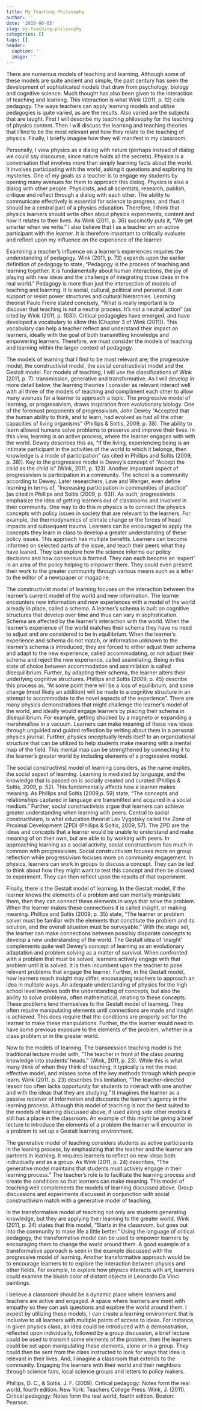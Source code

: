 ```yaml
---
title: My Teaching Philosophy
author: ''
date: '2019-06-05'
slug: my-teaching-philosophy
categories: []
tags: []
header:
  caption: ''
  image: ''
---
```


There are numerous models of teaching and learning. Although some of these models are quite ancient and simple, the past century has seen the development of sophisticated models that draw from psychology, biology and cognitive science. Much thought has also been given to the interaction of teaching and learning. This interaction is what Wink (2011, p. 12) calls pedagogy. The ways teachers can apply learning models and utilize pedagogies is quite varied, as are the results. Also varied are the subjects that are taught. First I will describe my teaching philosophy for the teaching of physics content. Then I will discuss the learning and teaching theories that I find to be the most relevant and how they relate to the teaching of physics. Finally, I briefly imagine how they will manifest in my classroom.

Personally, I view physics as a dialog with nature (perhaps instead of dialog we could say discourse, since nature holds all the secrets). Physics is a conversation that involves more than simply learning facts about the world. It involves participating with the world, asking it questions and exploring its mysteries. One of my goals as a teacher is to engage my students by opening many avenues for them to approach this dialog. Physics is also a dialog with other people. Physicists, and all scientists, research, publish, critique and reflect through a dialog with each other. The ability to communicate effectively is essential for science to progress, and thus it should be a central part of a physics education. Therefore, I think that physics learners should write often about physics experiments, content and how it relates to their lives. As Wink (2011, p. 36) succinctly puts it, “We get smarter when we write.” I also believe that I as a teacher am an active participant with the learner. It is therefore important to critically evaluate and reflect upon my influence on the experience of the learner.

Examining a teacher’s influence on a learner’s experiences requires the understanding of pedagogy. Wink (2011, p. 73) expands upon the earlier definition of pedagogy to state, “Pedagogy is the process of teaching and learning together. It is fundamentally about human interactions, the joy of playing with new ideas and the challenge of integrating those ideas in the real world.” Pedagogy is more than just the intersection of models of teaching and learning. It is social, cultural, political and personal. It can support or resist power structures and cultural hierarchies. Learning theorist Paulo Freire stated concisely, “What is really important is to discover that teaching is not a neutral process. It’s not a neutral action” (as cited by Wink (2011, p. 103)). Critical pedagogies have emerged, and have developed a vocabulary to allow this (Chapter 3 of Wink (2011)). This vocabulary can help a teacher reflect and understand their impact on learners, ideally with the goal of both transmitting knowledge and empowering learners. Therefore, we must consider the models of teaching and learning within the larger context of pedagogy.

The models of learning that I find to be most relevant are; the progressive model, the constructivist model, the social constructivist model and the Gestalt model. For models of teaching, I will use the classifications of Wink (2011, p. 7): transmission, generative and transformative. As I will develop in more detail below, the learning theories I consider as relevant interact well with all three of the models of teaching and compliment each other to allow many avenues for a learner to approach a topic.
The progressive model of learning, or progressivism, draws inspiration from evolutionary biology. One of the foremost proponents of progressivism, John Dewey “Accepted that the human ability to think, and to learn, had evolved as had all the other capacities of living organisms” (Phillips & Soltis, 2009, p. 38). The ability to learn allowed humans solve problems to preserve and improve their lives. In this view, learning is an active process, where the learner engages with with the world. Dewey describes this as, “If the living, experiencing being is an intimate participant in the activities of the world to which it belongs, then knowledge is a mode of participation” (as cited in Phillips and Soltis (2009, p. 38)). Key to the progressive model is Dewey’s concept of “Accept the child as the child is” (Wink, 2011, p. 123). Another important aspect of progressivism is participation in a community. The school is a community according to Dewey. Later researchers, Lave and Wenger, even define learning in terms of, “Increasing participation in communities of practice” (as cited in Phillips and Soltis (2009, p. 63)). As such, progressivists emphasize the idea of getting learners out of classrooms and involved in their community.
One way to do this in physics is to connect the physics concepts with policy issues in society that are relevant to the learners. For example, the thermodynamics of climate change or the forces of head impacts and subsequent trauma. Learners can be encouraged to apply the concepts they learn in class to develop a greater understanding of these policy issues. This approach has multiple benefits. Learners can become informed on selected parts of the issue, and teach their peers what they have leaned. They can explore how the science informs our policy decisions and how consensus is formed. They can each become an ‘expert’ in an area of the policy helping to empower them. They could even present their work to the greater community through various means such as a letter to the editor of a newspaper or magazine.

The constructivist model of learning focuses on the interaction between the learner’s current model of the world and new information. The learner encounters new information and new experiences with a model of the world already in place, called a schema. A learner’s schema is built on cognitive structures that develop over time and thus can vary in sophistication. Schema are affected by the learner’s interaction with the world. When the learner’s experience of the world matches their schema they have no need to adjust and are considered to be in equilibrium. When the learner’s experience and schema do not match, or information unknown to the learner’s schema is introduced, they are forced to either adjust their schema and adapt to the new experience, called accommodating, or not adjust their schema and reject the new experience, called assimilating. Being in this state of choice between accommodation and assimilation is called disequilibrium. Further, by adapting their schema, the learner alters their underlying cognitive structures. Phillips and Soltis (2009, p. 45) describe this process as, “At some point there will be a loss of equilibrium, and some change (most likely an addition) will be made to a cognitive structure in an attempt to accommodate to the novel aspects of the experience”. There are many physics demonstrations that might challenge the learner’s model of the world, and ideally would engage learners by placing their schema in disequilibrium. For example, getting shocked by a magneto or expanding a marshmallow in a vacuum. Learners can make meaning of these new ideas through unguided and guided reflection by writing about them in a personal physics journal. Further, physics onceptually lends itself to an organizational structure that can be utilized to help students make meaning with a mental map of the field. This mental map can be strengthened by connecting it to the learner’s greater world by including elements of a progressive model.

The social constructivist model of learning considers, as the name implies, the social aspect of learning. Learning is mediated by language, and the knowledge that is passed on is socially created and curated (Phillips & Soltis, 2009, p. 52). This fundamentally affects how a learner makes meaning. As Phillips and Soltis (2009,p. 59) state, “The concepts and relationships captured in language are transmitted and acquired in a social medium.” Further, social constructivists argue that learners can achieve greater understanding when learning with peers. Central to social constructivism, is what education theorist Lev Vygotsky called the Zone of Proximal Development (ZPD) (Phillips & Soltis, 2009, 57). The ZPD are the ideas and concepts that a learner would be unable to understand and make meaning of on their own, but are able to by working with peers. In approaching learning as a social activity, social constructivism has much in common with progressivism. Social constructivism focuses more on group reflection while progressivism focuses more on community engagement. In physics, learners can work in groups to discuss a concept. They can be led to think about how they might want to test this concept and then be allowed to experiment. They can then reflect upon the results of that experiment.

Finally, there is the Gestalt model of learning. In the Gestalt model, if the learner knows the elements of a problem and can mentally manipulate them, then they can connect these elements in ways that solve the problem. When the learner makes these connections it is called insight, or making meaning. Phillips and Soltis (2009, p. 35) state, “The learner or problem solver must be familiar with the elements that constitute the problem and its solution, and the overall situation must be surveyable.” With the stage set, the learner can make connections between possibly disparate concepts to develop a new understanding of the world. The Gestalt idea of ‘insight’ complements quite well Dewey’s concept of learning as an evolutionary adaptation and problem solving as a matter of survival. When confronted with a problem that must be solved, learners actively engage with that problem until it is solved. It is then incumbent upon the teacher to pose relevant problems that engage the learner. Further, in the Gestalt model, how learners reach insight may differ, encouraging teachers to approach an idea in multiple ways. An adequate understanding of physics for the high school level involves both the understanding of concepts, but also the ability to solve problems, often mathematical, relating to these concepts. These problems lend themselves to the Gestalt model of learning. They often require manipulating elements until connections are made and insight is achieved. This does require that the conditions are properly set for the learner to make these manipulations. Further, the the learner would need to have some previous exposure to the elements of the problem, whether in a class problem or in the greater world.

Now to the models of learning. The transmission teaching model is the traditional lecture model with, “The teacher in front of the class pouring knowledge into students’ heads.” (Wink, 2011, p. 23). While this is what many think of when they think of teaching, it typically is not the most effective model, and misses some of the key methods through which people learn. Wink (2011, p. 23) describes this limitation, “The teacher-directed lesson too often lacks opportunity for students to interact with one another and with the ideas that they are studying.” It imagines the learner as a passive receiver of information and discounts the learner’s agency in the learning process. Although this model of teaching is not the best suited to the models of learning discussed above, if used along side other models it still has a place in the classroom. An example of this might be giving a brief lecture to introduce the elements of a problem the learner will encounter in a problem to set up a Gestalt learning environment.

The generative model of teaching considers students as active participants in the leaning process, by emphasizing that the teacher and the learner are partners in learning. It requires learners to reflect on new ideas both individually and as a group. As Wink (2011, p. 24) describes, “The generative model maintains that students must actively engage in their learning process.” The teacher’s role is to facilitate the learning process and create the conditions so that learners can make meaning. This model of teaching well complements the models of learning discussed above. Group discussions and experiments discussed in conjunction with social constructivism match with a generative model of teaching.

In the transformative model of teaching not only are students generating knowledge, but they are applying their learning to the greater world. Wink (2011, p. 24) states that this model, “Starts in the classroom, but goes out into the community to make life a little better.” Using the language of critical pedagogy, the transformative model can be used to empower learners by encouraging them to change the world around them. A good example of a transformative approach is seen in the example discussed with the progressive model of learning. Another transformative approach would be to encourage learners to to explore the interaction between physics and other fields. For example, to explore how physics interacts with art, learners could examine the bluish color of distant objects in Leonardo Da Vinci paintings.

I believe a classroom should be a dynamic place where learners and teachers are active and engaged. A space where learners are meet with empathy so they can ask questions and explore the world around them. I expect by utilizing these models, I can create a learning environment that is inclusive to all learners with multiple points of access to ideas. For instance, in given physics class, an idea could be introduced with a demonstration, reflected upon individually, followed by a group discussion, a brief lecture could be used to transmit some elements of the problem, then the learners could be set upon manipulating these elements, alone or in a group. They could then be sent from the class instructed to look for ways that idea is relevant in their lives. And, I imagine a classroom that extends to the community. Engaging the learners with their world and their neighbors through science fairs, local science groups and letters to policy makers. 

Phillips, D. C., & Soltis, J. F. (2009). Critical pedagogy: Notes form the real world, fourth edition. New York: Teachers College Press.
Wink, J. (2011). Critical pedagogy: Notes form the real world, fourth edition. Boston: Pearson.

